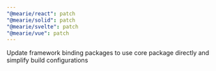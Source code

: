 ```yaml
---
"@mearie/react": patch
"@mearie/solid": patch
"@mearie/svelte": patch
"@mearie/vue": patch
---
```


Update framework binding packages to use core package directly and simplify build configurations
